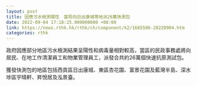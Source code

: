 ```yaml
---
layout: post
title: 因應污水檢測陽性　當局向日出康城等地派26萬快測包
date: 2022-09-04 17:18:25.000000000 +08:00
link: https://news.rthk.hk/rthk/ch/component/k2/1665506-20220904.htm
categories: rthk
---
```


政府因應部分地區污水檢測結果呈陽性和病毒量相對較高，當區的民政事務處將向居民、在地工作清潔員工和物業管理員工，派發合共約26萬個快速抗原測試包。

獲發快測包的地區包括西貢區日出康城、東區杏花園、富景花園及藍灣半島、深水埗區宇晴軒、昇悅居及泓景臺。
